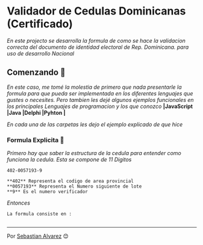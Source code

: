 # Validador de Cedulas Dominicanas (Certificado)

_En este projecto se desarrolla la formula de como se hace la validacion correcta del documento de identidad electoral de Rep. Dominicana.
para uso de desarrollo Nacional_

## Comenzando 🚀

_En este caso, me tomé la molestia de primero que nada presentarle la formula para que pueda ser implementada en los diferentes lenguajes que gustes o necesites.
Pero tambien les dejé algunos ejemplos funcionales en los principales Lenguajes de programacion y los que conozco_
**|JavaScript |Java |Delphi |Pyhton |** 

_En cada una de las carpetas les dejo el ejemplo explicado de que hice_

### Formula Explicita 🔧

_Primero hay que saber la estructura de la cedula para entender como funciona la cedula.
Esta se compone de 11 Digitos_

```
402-0057193-9

**402** Representa el codigo de area provincial
**0057193** Representa el Numero siguiente de lote
**9** Es el numero verificador 

```

_Entonces_

```
La formula consiste en :


```

---
Por [Sebastian Alvarez](http://sebasjoa.github.io) 😊